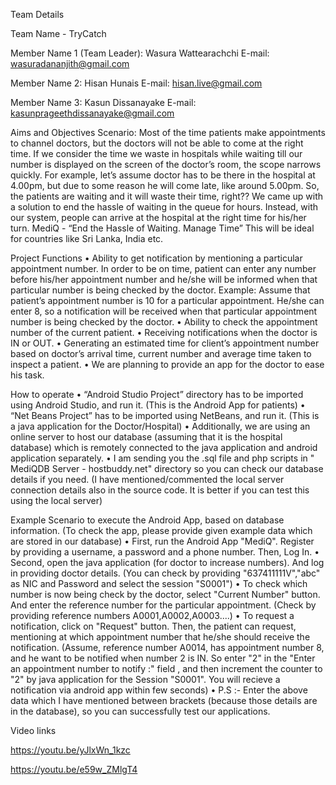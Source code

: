 Team Details

Team Name - TryCatch

Member Name 1 (Team Leader): Wasura Wattearachchi    E-mail: wasuradananjith@gmail.com

Member Name 2: Hisan Hunais    E-mail: hisan.live@gmail.com

Member Name 3: Kasun Dissanayake    E-mail: kasunprageethdissanayake@gmail.com


Aims and Objectives
Scenario: Most of the time patients make appointments to channel doctors, but the doctors will not be able to come at the right time. If we consider the time we waste in hospitals while waiting till our number is displayed on the screen of the doctor’s room, the scope narrows quickly.
For example, let’s assume doctor has to be there in the hospital at 4.00pm, but due to some reason he will come late, like around 5.00pm. So, the patients are waiting and it will waste their time, right??
We came up with a solution to end the hassle of waiting in the queue for hours. Instead, with our system, people can arrive at the hospital at the right time for his/her turn. MediQ - “End the Hassle of Waiting. Manage Time”
This will be ideal for countries like Sri Lanka, India etc.

Project Functions
•	Ability to get notification by mentioning a particular appointment number. In order to be on time, patient can enter any number before his/her appointment number and he/she will be informed when that particular number is being checked by the doctor.
        Example: Assume that patient’s appointment number is 10 for a particular appointment. He/she can enter 8, so a notification will be received when that particular appointment number is being checked by the doctor.
•	Ability to check the appointment number of the current patient.
•	Receiving notifications when the doctor is IN or OUT.
•	Generating an estimated time for client’s appointment number based on doctor’s arrival time, current number and average time taken to inspect a patient. 
•	We are planning to provide an app for the doctor to ease his task. 

How to operate
•	“Android Studio Project” directory has to be imported using Android Studio, and run it. (This is the Android App for patients)
•	“Net Beans Project” has to be imported using NetBeans, and run it. (This is a java application for the Doctor/Hospital)
•	Additionally, we are using an online server to host our database (assuming that it is the hospital database) which is remotely connected to the java application and android application separately.
•	I am sending you the .sql file and php scripts in " MediQDB Server - hostbuddy.net" directory so you can check our database details if you need. (I have mentioned/commented the local server connection details also in the source code. It is better if you can test this using the local server)

Example Scenario to execute the Android App, based on database information. (To check the app, please provide given example data which are stored in our database)
•	First, run the Android App "MediQ". Register by providing a username, a password and a phone number. Then, Log In.
•	Second, open the java application (for doctor to increase numbers). And log in providing doctor details. (You can check by providing "637411111V","abc" as NIC and Password and select the session "S0001")
•	To check which number is now being check by the doctor, select "Current Number" button. And enter the reference number for the particular appointment. (Check by providing reference numbers A0001,A0002,A0003....)
•	To request a notification, click on "Request" button. Then, the patient can request, mentioning at which appointment number that he/she should receive the notification. (Assume, reference number A0014, has appointment number 8, and he want to be notified when number 2 is IN. So enter "2" in the "Enter an appointment number to notify :" field , and then increment the counter to "2" by java application for the Session "S0001". You will recieve a notification via android app within few seconds)
•	P.S :- Enter the above data which I have mentioned between brackets (because those details are in the database), so you can successfully test our applications. 

Video links

https://youtu.be/yJlxWn_1kzc

https://youtu.be/e59w_ZMlgT4
